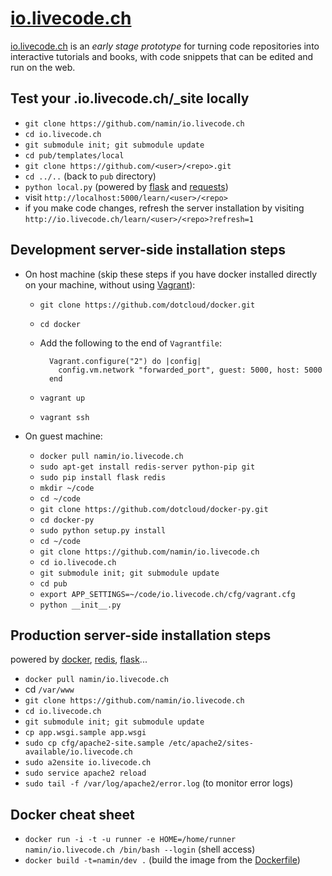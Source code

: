 [io.livecode.ch](http://io.livecode.ch)
===============

[io.livecode.ch](http://io.livecode.ch) is an _early stage prototype_
for turning code repositories into interactive tutorials and books,
with code snippets that can be edited and run on the web.

Test your .io.livecode.ch/_site locally
---------------------------------------

* `git clone https://github.com/namin/io.livecode.ch`
* `cd io.livecode.ch`
* `git submodule init; git submodule update`
* `cd pub/templates/local`
* `git clone https://github.com/<user>/<repo>.git`
* `cd ../..` (back to `pub` directory)
* `python local.py` (powered by [flask](http://flask.pocoo.org/) and [requests](http://docs.python-requests.org/en/latest/))
* visit `http://localhost:5000/learn/<user>/<repo>`
* if you make code changes, refresh the server installation by visiting `http://io.livecode.ch/learn/<user>/<repo>?refresh=1`

Development server-side installation steps
------------------------------------------

* On host machine (skip these steps if you have docker installed directly on your machine, without using [Vagrant](http://www.vagrantup.com/)):
  * `git clone https://github.com/dotcloud/docker.git`
  * `cd docker`
  * Add the following to the end of `Vagrantfile`:


          Vagrant.configure("2") do |config|
            config.vm.network "forwarded_port", guest: 5000, host: 5000
          end


  * `vagrant up`
  * `vagrant ssh`

* On guest machine:
  * `docker pull namin/io.livecode.ch`
  * `sudo apt-get install redis-server python-pip git`
  * `sudo pip install flask redis`
  * `mkdir ~/code`
  * `cd ~/code`
  * `git clone https://github.com/dotcloud/docker-py.git`
  * `cd docker-py`
  * `sudo python setup.py install`
  * `cd ~/code`
  * `git clone https://github.com/namin/io.livecode.ch`
  * `cd io.livecode.ch`
  * `git submodule init; git submodule update`
  * `cd pub`
  * `export APP_SETTINGS=~/code/io.livecode.ch/cfg/vagrant.cfg`
  * `python __init__.py`

Production server-side installation steps
-----------------------------------------

powered by [docker](http://docker.io), [redis](http://redis.io), [flask](http://flask.pocoo.org/)...

* `docker pull namin/io.livecode.ch`
* cd `/var/www`
* `git clone https://github.com/namin/io.livecode.ch`
* `cd io.livecode.ch`
* `git submodule init; git submodule update`
* `cp app.wsgi.sample app.wsgi`
* `sudo cp cfg/apache2-site.sample /etc/apache2/sites-available/io.livecode.ch`
* `sudo a2ensite io.livecode.ch`
* `sudo service apache2 reload`
* `sudo tail -f /var/log/apache2/error.log` (to monitor error logs)

Docker cheat sheet
------------------

* `docker run -i -t -u runner -e HOME=/home/runner namin/io.livecode.ch /bin/bash --login`
   (shell access)
* `docker build -t=namin/dev .`
   (build the image from the [Dockerfile](/Dockerfile))
